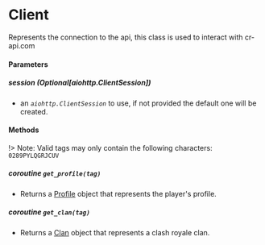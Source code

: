# Client
Represents the connection to the api, this class is used to interact with cr-api.com
          
#### Parameters 

##### **session** (*Optional[aiohttp.ClientSession]*) 
  - an *`aiohttp.ClientSession`* to use, if not provided the default one will be created. 

#### Methods
!> Note: Valid tags may only contain the following characters: `0289PYLQGRJCUV`

##### *coroutine* **`get_profile(tag)`** 
- Returns a [Profile](#profile) object that represents the player's profile. 

##### *coroutine* **`get_clan(tag)`** 
- Returns a [Clan](#clan) object that represents a clash royale clan.





